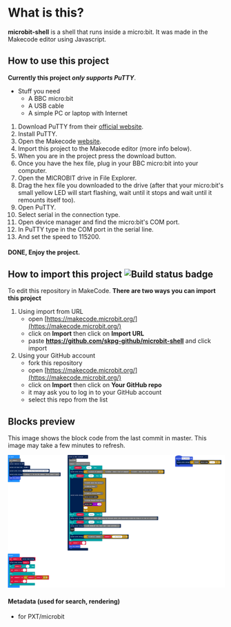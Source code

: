 # What is this?
**microbit-shell** is a shell that runs inside a micro:bit. It was made in the Makecode editor using Javascript.

## How to use this project
**Currently this project _only supports PuTTY_**.
  - Stuff you need
    - A BBC micro:bit
    - A USB cable
    - A simple PC or laptop with Internet
    
1. Download PuTTY from their [official website](https://www.putty.org/).
2. Install PuTTY.
3. Open the Makecode [website](https://makecode.microbit.org/).
4. Import this project to the Makecode editor (more info below). 
5. When you are in the project press the download button.
6. Once you have the hex file, plug in your BBC micro:bit into your computer.
7. Open the MICROBIT drive in File Explorer.
8. Drag the hex file you downloaded to the drive (after that your micro:bit's small yellow LED will start flashing, wait until it stops and wait until it remounts itself too).
9. Open PuTTY.
10. Select serial in the connection type.
11. Open device manager and find the micro:bit's COM port.
12. In PuTTY type in the COM port in the serial line.
13. And set the speed to 115200.

#### DONE, Enjoy the project.

## How to import this project ![Build status badge](https://github.com/skpg-github/microbit-shell/workflows/MakeCode/badge.svg)

To edit this repository in MakeCode.
**There are two ways you can import this project**
   1. Using import from URL
      - open [https://makecode.microbit.org/](https://makecode.microbit.org/)
      - click on **Import** then click on **Import URL**
      - paste **https://github.com/skpg-github/microbit-shell** and click import
   2. Using your GitHub account
      - fork this repository
      - open [https://makecode.microbit.org/](https://makecode.microbit.org/)
      - click on **Import** then click on **Your GitHub repo**
      - it may ask you to log in to your GitHub account
      - select this repo from the list

## Blocks preview

This image shows the block code from the last commit in master.
This image may take a few minutes to refresh.

![A rendered view of the blocks](https://github.com/skpg-github/microbit-shell/raw/master/.github/makecode/blocks.png)

#### Metadata (used for search, rendering)

* for PXT/microbit
<script src="https://makecode.com/gh-pages-embed.js"></script><script>makeCodeRender("{{ site.makecode.home_url }}", "{{ site.github.owner_name }}/{{ site.github.repository_name }}");</script>
